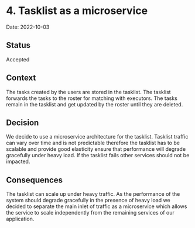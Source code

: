 # 4. Tasklist as a microservice

Date: 2022-10-03

## Status

Accepted

## Context

The tasks created by the users are stored in the tasklist. 
The tasklist forwards the tasks to the roster for matching with executors.
The tasks remain in the tasklist and get updated by the roster until they are deleted.

## Decision

We decide to use a microservice architecture for the tasklist.
Tasklist traffic can vary over time and is not predictable therefore the tasklist has to be scalable and provide good elasticity ensure that performance will degrade gracefully under heavy load.
If the tasklist fails other services should not be impacted.

## Consequences

The tasklist can scale up under heavy traffic.  As the performance of the system should degrade gracefully in the presence of heavy load we decided to separate the main inlet of traffic as a
microservice which allows the service to scale independently from the remaining services of our application.  
